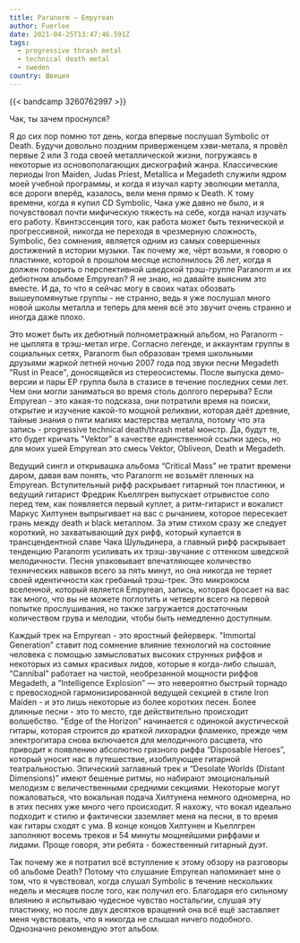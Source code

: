 ```yaml
---
title: Paranorm — Empyrean
author: Fuerlee
date: 2021-04-25T13:47:46.591Z
tags:
  - progressive thrash metal
  - technical death metal
  - sweden
country: Швеция
---
```

{{< bandcamp 3260762997 >}}

Чак, ты зачем проснулся?



Я до сих пор помню тот день, когда впервые послушал Symbolic от Death. Будучи довольно поздним приверженцем хэви-метала, я провёл первые 2 или 3 года своей металлической жизни, погружаясь в некоторые из основополагающих дискографий жанра. Классические периоды Iron Maiden, Judas Priest, Metallica и Megadeth служили ядром моей учебной программы, и когда я изучал карту эволюции металла, все дороги вперёд, казалось, вели меня прямо к Death. К тому времени, когда я купил CD Symbolic, Чака уже давно не было, и я почувствовал почти мифическую тяжесть на себе, когда начал изучать его работу. Квинтэссенция того, как работа может быть технической и прогрессивной, никогда не переходя в чрезмерную сложность, Symbolic, без сомнения, является одним из самых совершенных достижений в истории музыки. Так почему же, чёрт возьми, я говорю о пластинке, которой в прошлом месяце исполнилось 26 лет, когда я должен говорить о перспективной шведской трэш-группе Paranorm и их дебютном альбоме Empyrean? Я не знаю, но давайте выясним это вместе. И да, то что я сейчас могу в своих чатах обозвать вышеупомянутые группы - не странно, ведь я уже послушал много новой школы металла и теперь для меня всё это звучит очень странно и иногда даже плохо.



Это может быть их дебютный полнометражный альбом, но Paranorm - не цыплята в трэш-метал игре. Согласно легенде, и аккаунтам группы в социальных сетях, Paranorm был образован тремя школьными друзьями жаркой летней ночью 2007 года под звуки песни Megadeth "Rust in Peace", доносящейся из стереосистемы. После выпуска демо-версии и пары EP группа была в стазисе в течение последних семи лет. Чем они могли заниматься во время столь долгого перерыва? Если Empyrean - это какая-то подсказа, они потратили время на поиски, открытие и изучение какой-то мощной реликвии, которая даёт древние, тайные знания о пяти магиях мастерства металла, потому что эта запись - progressive technical death/thrash metal монстр. Да, будут те, кто будет кричать "Vektor" в качестве единственной ссылки здесь, но для моих ушей Empyrean это смесь Vektor, Obliveon, Death и Megadeth.



Ведущий сингл и открывашка альбома “Critical Mass” не тратит времени даром, давая вам понять, что Paranorm не возьмёт пленных на Empyrean. Вступительный рифф раскрывает гитарный тон пластинки, и ведущий гитарист Фредрик Кьеллгрен выпускает отрывистое соло перед тем, как появляется первый куплет, а ритм-гитарист и вокалист Маркус Хилтунен выпрыгивает на вас с рычанием, которое пересекает грань между death и black металлом. За этим стихом сразу же следует короткий, но захватывающий дух рифф, который купается в трансцендентной славе Чака Шульдинера, а главный рифф раскрывает тенденцию Paranorm усиливать их трэш-звучание с оттенком шведской мелодичности. Песня упаковывает впечатляющее количество технических навыков всего за пять минут, но она никогда не теряет своей идентичности как гребаный трэш-трек. Это микрокосм вселенной, который является Empyrean, запись, которая бросает на вас так много, что вы не можете поглотить и четверти всего на первой попытке прослушивания, но также загружается достаточным количеством грува и мелодии, чтобы быть немедленно доступным.



Каждый трек на Empyrean - это яростный фейерверк. "Immortal Generation” ставит под сомнение влияние технологий на состояние человека с помощью замысловатых высоких струнных риффов и некоторых из самых красивых лидов, которые я когда-либо слышал, “Cannibal” работает на чистой, необрезанной мощности риффов Megadeth, а “Intelligence Explosion” — это невероятно быстрый торнадо с превосходной гармонизированной ведущей секцией в стиле Iron Maiden - и это лишь некоторые из более коротких песен. Более длинные песни - это то место, где действительно происходит волшебство. "Edge of the Horizon” начинается с одинокой акустической гитары, которая строится до краткой лихорадки фламенко, прежде чем электрогитара снова включается для мелодичного расцвета, что приводит к появлению абсолютно грязного риффа “Disposable Heroes”, который уносит нас в путешествие, изобилующее гитарной театральностью. Эпический заглавный трек и “Desolate Worlds (Distant Dimensions)” имеют бешеные ритмы, но набирают эмоциональный мелодизм с величественными средними секциями. Некоторые могут пожаловаться, что вокальная подача Хилтунена немного одномерна, но в этих песнях уже много чего происходит. Я нахожу, что вокал идеально подходит к стилю и фактически заземляет меня на песни, в то время как гитары сходят с ума. В конце концов Хилтунен и Кьеллгрен заполняют восемь треков и 54 минуты мощнейшими риффами и лидами. Проще говоря, эти ребята - божественный гитарный дуэт.



Так почему же я потратил всё вступление к этому обзору на разговоры об альбоме Death? Потому что слушание Empyrean напоминает мне о том, что я чувствовал, когда слушал Symbolic в течение нескольких недель и месяцев после того, как получил его. Благодаря его сильному влиянию я испытываю чудесное чувство ностальгии, слушая эту пластинку, но после двух десятков вращений она всё ещё заставляет меня чувствовать, что я никогда не слышал ничего подобного. Однозначно рекомендую этот альбом.